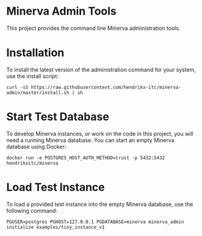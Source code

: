# Minerva Admin Tools

This project provides the command line Minerva administration tools.

# Installation

To install the latest version of the administration command for your system,
use the install script:

```
curl -sS https://raw.githubusercontent.com/hendrikx-itc/minerva-admin/master/install.sh | sh
```

# Start Test Database

To develop Minerva instances, or work on the code in this project, you will
need a running Minerva database. You can start an empty Minerva database using
Docker:

```
docker run -e POSTGRES_HOST_AUTH_METHOD=trust -p 5432:5432 hendrikxitc/minerva
```

# Load Test Instance

To load a provided test instance into the empty Minerva database, use the following command:

```
PGUSER=postgres PGHOST=127.0.0.1 PGDATABASE=minerva minerva_admin initialize examples/tiny_instance_v1
```

